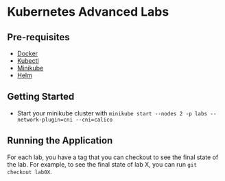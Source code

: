 # Kubernetes Advanced Labs

## Pre-requisites

- [Docker](https://www.docker.com/products/docker-desktop)
- [Kubectl](https://kubernetes.io/docs/tasks/tools/install-kubectl/)
- [Minikube](https://minikube.sigs.k8s.io/docs/start/)
- [Helm](https://helm.sh/docs/intro/install/)
  
## Getting Started

- Start your minikube cluster with `minikube start --nodes 2 -p labs --network-plugin=cni --cni=calico`

## Running the Application

For each lab, you have a tag that you can checkout to see the final state of the lab. For example, to see the final state of lab X, you can run `git checkout lab0X`.
